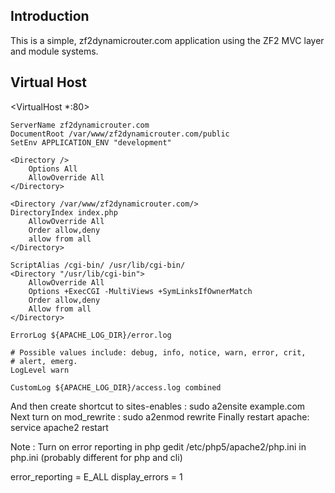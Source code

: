 Introduction
------------
This is a simple, zf2dynamicrouter.com application using the ZF2 MVC layer and module
systems.


Virtual Host
------------

<VirtualHost *:80>

    ServerName zf2dynamicrouter.com
    DocumentRoot /var/www/zf2dynamicrouter.com/public
    SetEnv APPLICATION_ENV "development"

    <Directory />
        Options All
        AllowOverride All
    </Directory>

    <Directory /var/www/zf2dynamicrouter.com/>
    DirectoryIndex index.php
        AllowOverride All
        Order allow,deny
        allow from all
    </Directory>

    ScriptAlias /cgi-bin/ /usr/lib/cgi-bin/
    <Directory "/usr/lib/cgi-bin">
        AllowOverride All
        Options +ExecCGI -MultiViews +SymLinksIfOwnerMatch
        Order allow,deny
        Allow from all
    </Directory>

    ErrorLog ${APACHE_LOG_DIR}/error.log

    # Possible values include: debug, info, notice, warn, error, crit,
    # alert, emerg.
    LogLevel warn

    CustomLog ${APACHE_LOG_DIR}/access.log combined
</VirtualHost>


And then create shortcut to sites-enables : sudo a2ensite example.com
Next turn on mod_rewrite : sudo a2enmod rewrite
Finally restart apache: service apache2 restart


Note : 
Turn on error reporting in php
gedit /etc/php5/apache2/php.ini
in php.ini (probably different for php and cli)

error_reporting = E_ALL
display_errors = 1

